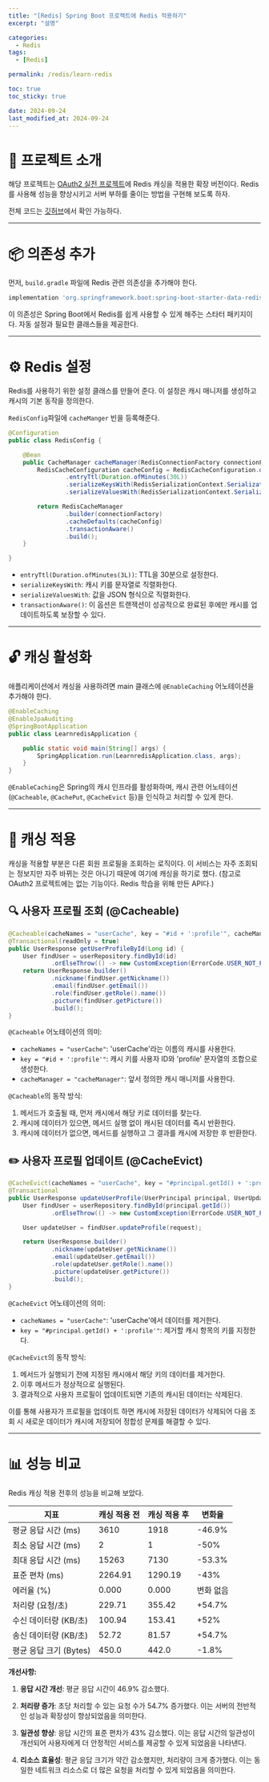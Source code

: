 ```yaml
---
title: "[Redis] Spring Boot 프로젝트에 Redis 적용하기"
excerpt: "설명"

categories:
  - Redis
tags:
  - [Redis]

permalink: /redis/learn-redis

toc: true
toc_sticky: true

date: 2024-09-24
last_modified_at: 2024-09-24
---
```


# 🧱 프로젝트 소개
해당 프로젝트는 [OAuth2 실전 프로젝트](https://ijnooyah.github.io/spring-security/implementing-swagger)에 Redis 캐싱을 적용한 확장 버전이다.
Redis를 사용해 성능을 향상시키고 서버 부하를 줄이는 방법을 구현해 보도록 하자.

전체 코드는 [깃허브](https://github.com/ijnooyah/redis-spring-boot)에서 확인 가능하다.

---

# 📦 의존성 추가

먼저, `build.gradle` 파일에 Redis 관련 의존성을 추가해야 한다.
```gradle
implementation 'org.springframework.boot:spring-boot-starter-data-redis'
```
이 의존성은 Spring Boot에서 Redis를 쉽게 사용할 수 있게 해주는 스타터 패키지이다. 자동 설정과 필요한 클래스들을 제공한다.

---

# ⚙️ Redis 설정
Redis를 사용하기 위한 설정 클래스를 만들어 준다. 이 설정은 캐시 매니저를 생성하고 캐시의 기본 동작을 정의한다.

`RedisConfig`파일에 `cacheManger` 빈을 등록해준다.
```java
@Configuration
public class RedisConfig {

    @Bean
    public CacheManager cacheManager(RedisConnectionFactory connectionFactory) {
        RedisCacheConfiguration cacheConfig = RedisCacheConfiguration.defaultCacheConfig()
                .entryTtl(Duration.ofMinutes(30L))
                .serializeKeysWith(RedisSerializationContext.SerializationPair.fromSerializer(new StringRedisSerializer()))
                .serializeValuesWith(RedisSerializationContext.SerializationPair.fromSerializer(new GenericJackson2JsonRedisSerializer()));

        return RedisCacheManager
                .builder(connectionFactory)
                .cacheDefaults(cacheConfig)
                .transactionAware()
                .build();
    }

}
```
- `entryTtl(Duration.ofMinutes(3L))`: TTL을 30분으로 설정한다. 
- `serializeKeysWith`: 캐시 키를 문자열로 직렬화한다.
- `serializeValuesWith`: 값을 JSON 형식으로 직렬화한다.
- `transactionAware()`: 이 옵션은 트랜잭션이 성공적으로 완료된 후에만 캐시를 업데이트하도록 보장할 수 있다.

---
  
# 🔓 캐싱 활성화

애플리케이션에서 캐싱을 사용하려면 main 클래스에 `@EnableCaching` 어노테이션을 추가해야 한다.

```java
@EnableCaching
@EnableJpaAuditing
@SpringBootApplication
public class LearnredisApplication {

    public static void main(String[] args) {
        SpringApplication.run(LearnredisApplication.class, args);
    }
}
```

`@EnableCaching`은 Spring의 캐시 인프라를 활성화하며, 캐시 관련 어노테이션(`@Cacheable`, `@CachePut`, `@CacheEvict` 등)을 인식하고 처리할 수 있게 한다.

---

# 💼 캐싱 적용

캐싱을 적용할 부분은 다른 회원 프로필을 조회하는 로직이다. 이 서비스는 자주 조회되는 정보지만 자주 바뀌는 것은 아니기 때문에 여기에 캐싱을 하기로 했다. (참고로 OAuth2 프로젝트에는 없는 기능이다. Redis 학습을 위해 만든 API다.)

## 🔍 사용자 프로필 조회 (@Cacheable)

```java
@Cacheable(cacheNames = "userCache", key = "#id + ':profile'", cacheManager = "cacheManager")
@Transactional(readOnly = true)
public UserResponse getUserProfileById(Long id) {
    User findUser = userRepository.findById(id)
            .orElseThrow(() -> new CustomException(ErrorCode.USER_NOT_FOUND));
    return UserResponse.builder()
            .nickname(findUser.getNickname())
            .email(findUser.getEmail())
            .role(findUser.getRole().name())
            .picture(findUser.getPicture())
            .build();
}
```

`@Cacheable` 어노테이션의 의미:
- `cacheNames = "userCache"`: 'userCache'라는 이름의 캐시를 사용한다.
- `key = "#id + ':profile'"`: 캐시 키를 사용자 ID와 'profile' 문자열의 조합으로 생성한다.
- `cacheManager = "cacheManager"`: 앞서 정의한 캐시 매니저를 사용한다.

`@Cacheable`의 동작 방식:
1. 메서드가 호출될 때, 먼저 캐시에서 해당 키로 데이터를 찾는다.
2. 캐시에 데이터가 있으면, 메서드 실행 없이 캐시된 데이터를 즉시 반환한다.
3. 캐시에 데이터가 없으면, 메서드를 실행하고 그 결과를 캐시에 저장한 후 반환한다.

## ✏️ 사용자 프로필 업데이트 (@CacheEvict)

```java
@CacheEvict(cacheNames = "userCache", key = "#principal.getId() + ':profile'")
@Transactional
public UserResponse updateUserProfile(UserPrincipal principal, UserUpdateRequest request) {
    User findUser = userRepository.findById(principal.getId())
            .orElseThrow(() -> new CustomException(ErrorCode.USER_NOT_FOUND));

    User updateUser = findUser.updateProfile(request);

    return UserResponse.builder()
            .nickname(updateUser.getNickname())
            .email(updateUser.getEmail())
            .role(updateUser.getRole().name())
            .picture(updateUser.getPicture())
            .build();
}
```

`@CacheEvict` 어노테이션의 의미:
- `cacheNames = "userCache"`: 'userCache'에서 데이터를 제거한다.
- `key = "#principal.getId() + ':profile'"`: 제거할 캐시 항목의 키를 지정한다.

`@CacheEvict`의 동작 방식:
1. 메서드가 실행되기 전에 지정된 캐시에서 해당 키의 데이터를 제거한다.
2. 이후 메서드가 정상적으로 실행된다.
3. 결과적으로 사용자 프로필이 업데이트되면 기존의 캐시된 데이터는 삭제된다.

이를 통해 사용자가 프로필을 업데이트 하면 캐시에 저장된 데이터가 삭제되어 다음 조회 시 새로운 데이터가 캐시에 저장되어 정합성 문제를 해결할 수 있다.

---

# 📊 성능 비교

Redis 캐싱 적용 전후의 성능을 비교해 보았다. 
<br>

| 지표 | 캐싱 적용 전 | 캐싱 적용 후 | 변화율 |
|------|-------------|-------------|--------|
| 평균 응답 시간 (ms) | 3610 | 1918 | -46.9% |
| 최소 응답 시간 (ms) | 2 | 1 | -50% |
| 최대 응답 시간 (ms) | 15263 | 7130 | -53.3% |
| 표준 편차 (ms) | 2264.91 | 1290.19 | -43% |
| 에러율 (%) | 0.000 | 0.000 | 변화 없음 |
| 처리량 (요청/초) | 229.71 | 355.42 | +54.7% |
| 수신 데이터량 (KB/초) | 100.94 | 153.41 | +52% |
| 송신 데이터량 (KB/초) | 52.72 | 81.57 | +54.7% |
| 평균 응답 크기 (Bytes) | 450.0 | 442.0 | -1.8% |

**개선사항:**
1. **응답 시간 개선**: 평균 응답 시간이 46.9% 감소했다. 

2. **처리량 증가**: 초당 처리할 수 있는 요청 수가 54.7% 증가했다. 이는 서버의 전반적인 성능과 확장성이 향상되었음을 의미한다.

3. **일관성 향상**: 응답 시간의 표준 편차가 43% 감소했다. 이는 응답 시간의 일관성이 개선되어 사용자에게 더 안정적인 서비스를 제공할 수 있게 되었음을 나타낸다.

4. **리소스 효율성**: 평균 응답 크기가 약간 감소했지만, 처리량이 크게 증가했다. 이는 동일한 네트워크 리소스로 더 많은 요청을 처리할 수 있게 되었음을 의미한다.